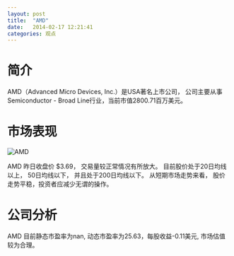 ```yaml
---
layout: post
title:  "AMD"
date:   2014-02-17 12:21:41
categories: 观点
---
```


# 简介
AMD（Advanced Micro Devices, Inc.）是USA著名上市公司，
公司主要从事Semiconductor - Broad Line行业，当前市值2800.71百万美元。

# 市场表现

![AMD](http://finviz.com/chart.ashx?t=AMD&ty=c&ta=1&p=d&s=l)

AMD 昨日收盘价 $3.69，
交易量较正常情况有所放大。
目前股价处于20日均线以上，
50日均线以下，
并且处于200日均线以下。
从短期市场走势来看，
股价走势平稳，投资者应减少无谓的操作。

# 公司分析
AMD 目前静态市盈率为nan, 动态市盈率为25.63，每股收益-0.11美元,
市场估值较为合理。
